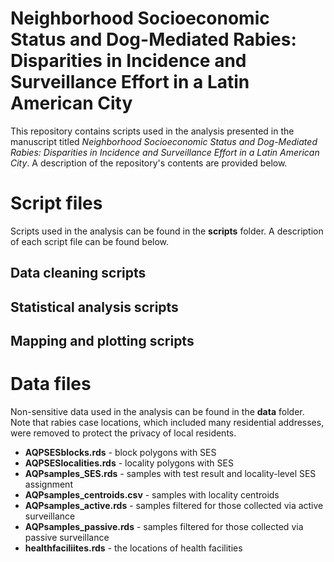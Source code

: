 # Neighborhood Socioeconomic Status and Dog-Mediated Rabies: Disparities in Incidence and Surveillance Effort in a Latin American City

This repository contains scripts used in the analysis presented in the manuscript titled _Neighborhood Socioeconomic Status and Dog-Mediated Rabies: Disparities in Incidence and Surveillance Effort in a Latin American City_. A description of the repository's contents are provided below.

# Script files
Scripts used in the analysis can be found in the **scripts** folder. A description of each script file can be found below.

## Data cleaning scripts

## Statistical analysis scripts

## Mapping and plotting scripts

# Data files
Non-sensitive data used in the analysis can be found in the **data** folder. Note that rabies case locations, which included many residential addresses, were removed to protect the privacy of local residents.
* **AQPSESblocks.rds** - block polygons with SES
* **AQPSESlocalities.rds** - locality polygons with SES
* **AQPsamples_SES.rds** - samples with test result and locality-level SES assignment
* **AQPsamples_centroids.csv** - samples with locality centroids
* **AQPsamples_active.rds** - samples filtered for those collected via active surveillance
* **AQPsamples_passive.rds** - samples filtered for those collected via passive surveillance
* **healthfaciliites.rds** - the locations of health facilities
